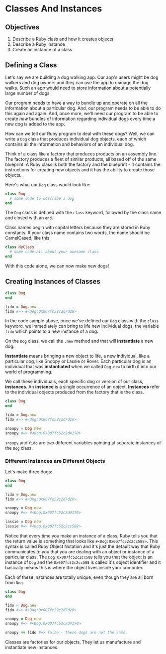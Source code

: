 # Classes And Instances

## Objectives

1. Describe a Ruby class and how it creates objects
2. Describe a Ruby instance 
3. Create an instance of a class

## Defining a Class

Let's say we are building a dog walking app. Our app's users might be dog walkers and dog owners and they can use the app to manage the dog walks. Such an app would need to store information about a potentially large number of dogs.

Our program needs to have a way to bundle up and operate on all the information about a particular dog. And, our program needs to be able to do this again and again. And, once more, we'll need our program to be able to create *new* bundles of information regarding individual dogs every time a new dog is added to the app.

How can we tell our Ruby program to deal with these dogs? Well, we can write a `Dog` class that produces individual dog objects, each of which contains all the information and behaviors of an individual dog.

Think of a class like a factory that produces products on an assembly line. The factory produces a fleet of similar products, all based off of the same blueprint. A Ruby class is both the factory and the blueprint - it contains the instructions for creating new objects and it has the ability to create those objects.

Here's what our `Dog` class would look like:

```ruby
class Dog
  # some code to describe a dog
end
```

The `Dog` class is defined with the `class` keyword, followed by the class name and closed with an `end`.

Class names begin with capital letters because they are stored in Ruby constants. If your class name contains two words, the name should be CamelCased, like this:

```ruby
class MyClass
  # some code all about your awesome class
end
```

With this code alone, we can now make new dogs!

## Creating Instances of Classes

```ruby
class Dog
end

fido = Dog.new
fido #=> #<Dog:0x007fc52c2d7d20>
```

In the code sample above, once we've defined our `Dog` class with the `class` keyword, we immediately can bring to life new individual dogs, the variable `fido` which points to a new instance of a dog.

On the `Dog` class, we call the `.new` method and that will **instantiate** a new dog.

**Instantiate** means bringing a new object to life, a new individual, like a particular dog, like Snoopy or Lassie or Rover. Each particular dog is an individual that was **instantiated** when we called `Dog.new` to birth it into our world of programming.

We call these individuals, each specific dog or version of our class, **instances**. An **instance** is a single occurrence of an object. **Instances** refer to the individual objects produced from the factory that is the class.

```ruby
class Dog
end

fido = Dog.new
fido #=> #<Dog:0x007fc52c2d7d20>

snoopy = Dog.new
snoopy #=> #<Dog:0x007fc52c2d4170>
```

`snoopy` and `fido` are two different variables pointing at separate instances of the `Dog` class.

### Different Instances are Different Objects

Let's make three dogs:

```ruby
class Dog
end

fido = Dog.new
fido #=> #<Dog:0x007fc52c2d7d20>

snoopy = Dog.new
snoopy #=> #<Dog:0x007fc52c2d4170>

lassie = Dog.new
lassie #=> #<Dog:0x007fc52c2cc588>
```

Notice that every time you make an instance of a class, Ruby tells you that the return value is something that looks like `#<Dog:0x007fc52c2cc588>`. This syntax is called Ruby Object Notation and it's just the default way that Ruby communicates to you that you are dealing with an object or instance of a particular class. The `Dog:0x007fc52c2cc588` tells you that the object is an instance of `Dog` and the `0x007fc52c2cc588` is called it's object identifier and it basically means this is where the object lives inside your computer.

Each of these instances are totally unique, even though they are all born from `Dog`.

```ruby
class Dog
end

fido = Dog.new
fido #=> #<Dog:0x007fc52c2d7d20>

snoopy = Dog.new
snoopy #=> #<Dog:0x007fc52c2d4170>

snoopy == fido #=> false - these dogs are not the same.
```

Classes are factories for our objects. They let us manufacture and instantiate new instances.
